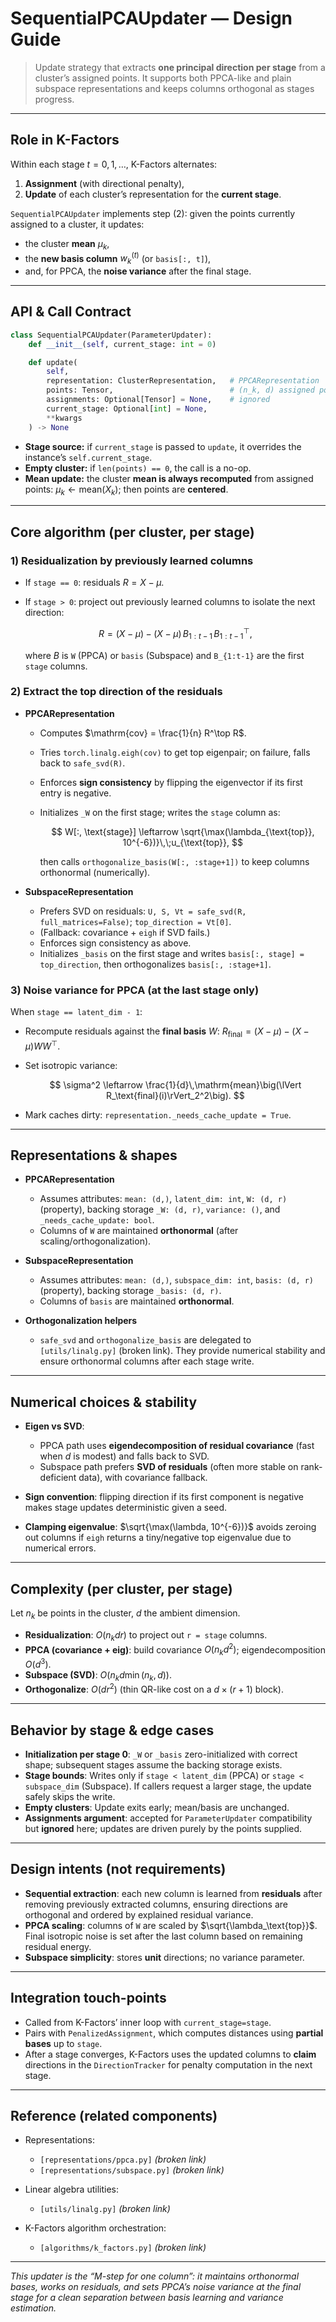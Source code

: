 # SequentialPCAUpdater — Design Guide

> Update strategy that extracts **one principal direction per stage** from a cluster’s assigned points. It supports both PPCA-like and plain subspace representations and keeps columns orthogonal as stages progress.

---

## Role in K-Factors

Within each stage $t = 0,1,\dots$, K-Factors alternates:

1. **Assignment** (with directional penalty),
2. **Update** of each cluster’s representation for the **current stage**.

`SequentialPCAUpdater` implements step (2): given the points currently assigned to a cluster, it updates:

* the cluster **mean** $\mu_k$,
* the **new basis column** $w^{(t)}_k$ (or `basis[:, t]`),
* and, for PPCA, the **noise variance** after the final stage.

---

## API & Call Contract

```python
class SequentialPCAUpdater(ParameterUpdater):
    def __init__(self, current_stage: int = 0)

    def update(
        self,
        representation: ClusterRepresentation,   # PPCARepresentation | SubspaceRepresentation
        points: Tensor,                          # (n_k, d) assigned points
        assignments: Optional[Tensor] = None,    # ignored
        current_stage: Optional[int] = None,
        **kwargs
    ) -> None
```

* **Stage source:** if `current_stage` is passed to `update`, it overrides the instance’s `self.current_stage`.
* **Empty cluster:** if `len(points) == 0`, the call is a no-op.
* **Mean update:** the cluster **mean is always recomputed** from assigned points:
  $\mu_k \leftarrow \text{mean}(X_k)$; then points are **centered**.

---

## Core algorithm (per cluster, per stage)

### 1) Residualization by previously learned columns

* If `stage == 0`: residuals $R = X - \mu$.
* If `stage > 0`: project out previously learned columns to isolate the next direction:

  $$
  R = (X - \mu) - (X - \mu)\,B_{1:t-1}\,B_{1:t-1}^\top,
  $$

  where $B$ is `W` (PPCA) or `basis` (Subspace) and `B_{1:t-1}` are the first `stage` columns.

### 2) Extract the top direction of the residuals

* **PPCARepresentation**

  * Computes $\mathrm{cov} = \frac{1}{n} R^\top R$.
  * Tries `torch.linalg.eigh(cov)` to get top eigenpair; on failure, falls back to `safe_svd(R)`.
  * Enforces **sign consistency** by flipping the eigenvector if its first entry is negative.
  * Initializes `_W` on the first stage; writes the `stage` column as:

    $$
    W[:, \text{stage}] \leftarrow \sqrt{\max(\lambda_{\text{top}}, 10^{-6})}\,\;u_{\text{top}},
    $$

    then calls `orthogonalize_basis(W[:, :stage+1])` to keep columns orthonormal (numerically).

* **SubspaceRepresentation**

  * Prefers SVD on residuals: `U, S, Vt = safe_svd(R, full_matrices=False)`; `top_direction = Vt[0]`.
  * (Fallback: covariance + `eigh` if SVD fails.)
  * Enforces sign consistency as above.
  * Initializes `_basis` on the first stage and writes `basis[:, stage] = top_direction`, then orthogonalizes `basis[:, :stage+1]`.

### 3) Noise variance for PPCA (at the last stage only)

When `stage == latent_dim - 1`:

* Recompute residuals against the **final basis** $W$:
  $R_\text{final} = (X - \mu) - (X - \mu) W W^\top$.
* Set isotropic variance:

  $$
  \sigma^2 \leftarrow \frac{1}{d}\,\mathrm{mean}\big(\lVert R_\text{final}(i)\rVert_2^2\big).
  $$
* Mark caches dirty: `representation._needs_cache_update = True`.

---

## Representations & shapes

* **PPCARepresentation**

  * Assumes attributes: `mean: (d,)`, `latent_dim: int`, `W: (d, r)` (property), backing storage `_W: (d, r)`, `variance: ()`, and `_needs_cache_update: bool`.
  * Columns of `W` are maintained **orthonormal** (after scaling/orthogonalization).

* **SubspaceRepresentation**

  * Assumes attributes: `mean: (d,)`, `subspace_dim: int`, `basis: (d, r)` (property), backing storage `_basis: (d, r)`.
  * Columns of `basis` are maintained **orthonormal**.

* **Orthogonalization helpers**

  * `safe_svd` and `orthogonalize_basis` are delegated to `[utils/linalg.py]` (broken link).
    They provide numerical stability and ensure orthonormal columns after each stage write.

---

## Numerical choices & stability

* **Eigen vs SVD**:

  * PPCA path uses **eigendecomposition of residual covariance** (fast when $d$ is modest) and falls back to SVD.
  * Subspace path prefers **SVD of residuals** (often more stable on rank-deficient data), with covariance fallback.
* **Sign convention**: flipping direction if its first component is negative makes stage updates deterministic given a seed.
* **Clamping eigenvalue**: $\sqrt{\max(\lambda, 10^{-6})}$ avoids zeroing out columns if `eigh` returns a tiny/negative top eigenvalue due to numerical errors.

---

## Complexity (per cluster, per stage)

Let $n_k$ be points in the cluster, $d$ the ambient dimension.

* **Residualization**: $O(n_k d r)$ to project out `r = stage` columns.
* **PPCA (covariance + eig)**: build covariance $O(n_k d^2)$; eigendecomposition $O(d^3)$.
* **Subspace (SVD)**: $O(n_k d \min(n_k, d))$.
* **Orthogonalize**: $O(d r^2)$ (thin QR-like cost on a $d \times (r+1)$ block).

---

## Behavior by stage & edge cases

* **Initialization per stage 0**: `_W` or `_basis` zero-initialized with correct shape; subsequent stages assume the backing storage exists.
* **Stage bounds**: Writes only if `stage < latent_dim` (PPCA) or `stage < subspace_dim` (Subspace). If callers request a larger stage, the update safely skips the write.
* **Empty clusters**: Update exits early; mean/basis are unchanged.
* **Assignments argument**: accepted for `ParameterUpdater` compatibility but **ignored** here; updates are driven purely by the points supplied.

---

## Design intents (not requirements)

* **Sequential extraction**: each new column is learned from **residuals** after removing previously extracted columns, ensuring directions are orthogonal and ordered by explained residual variance.
* **PPCA scaling**: columns of `W` are scaled by $\sqrt{\lambda_\text{top}}$. Final isotropic noise is set after the last column based on remaining residual energy.
* **Subspace simplicity**: stores **unit** directions; no variance parameter.

---

## Integration touch-points

* Called from K-Factors’ inner loop with `current_stage=stage`.
* Pairs with `PenalizedAssignment`, which computes distances using **partial bases** up to `stage`.
* After a stage converges, K-Factors uses the updated columns to **claim** directions in the `DirectionTracker` for penalty computation in the next stage.

---

## Reference (related components)

* Representations:

  * `[representations/ppca.py]` *(broken link)*
  * `[representations/subspace.py]` *(broken link)*
* Linear algebra utilities:

  * `[utils/linalg.py]` *(broken link)*
* K-Factors algorithm orchestration:

  * `[algorithms/k_factors.py]` *(broken link)*

---

*This updater is the “M-step for one column”: it maintains orthonormal bases, works on residuals, and sets PPCA’s noise variance at the final stage for a clean separation between basis learning and variance estimation.*
